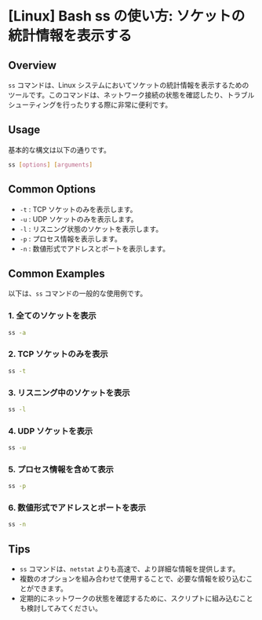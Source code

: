 # [Linux] Bash ss の使い方: ソケットの統計情報を表示する

## Overview
`ss` コマンドは、Linux システムにおいてソケットの統計情報を表示するためのツールです。このコマンドは、ネットワーク接続の状態を確認したり、トラブルシューティングを行ったりする際に非常に便利です。

## Usage
基本的な構文は以下の通りです。

```bash
ss [options] [arguments]
```

## Common Options
- `-t` : TCP ソケットのみを表示します。
- `-u` : UDP ソケットのみを表示します。
- `-l` : リスニング状態のソケットを表示します。
- `-p` : プロセス情報を表示します。
- `-n` : 数値形式でアドレスとポートを表示します。

## Common Examples
以下は、`ss` コマンドの一般的な使用例です。

### 1. 全てのソケットを表示
```bash
ss -a
```

### 2. TCP ソケットのみを表示
```bash
ss -t
```

### 3. リスニング中のソケットを表示
```bash
ss -l
```

### 4. UDP ソケットを表示
```bash
ss -u
```

### 5. プロセス情報を含めて表示
```bash
ss -p
```

### 6. 数値形式でアドレスとポートを表示
```bash
ss -n
```

## Tips
- `ss` コマンドは、`netstat` よりも高速で、より詳細な情報を提供します。
- 複数のオプションを組み合わせて使用することで、必要な情報を絞り込むことができます。
- 定期的にネットワークの状態を確認するために、スクリプトに組み込むことも検討してみてください。